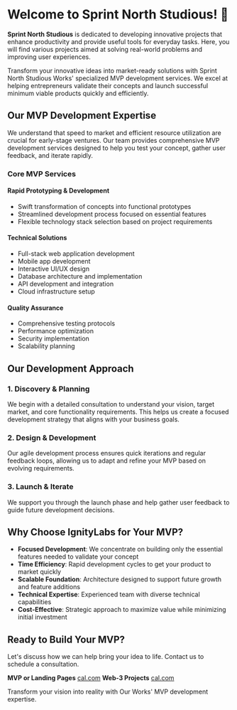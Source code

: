 # Welcome to **Sprint North Studious**! 👋

**Sprint North Studious** is dedicated to developing innovative projects that enhance productivity and provide useful tools for everyday tasks. Here, you will find various projects aimed at solving real-world problems and improving user experiences.

Transform your innovative ideas into market-ready solutions with Sprint North Studious Works' specialized MVP development services. We excel at helping entrepreneurs validate their concepts and launch successful minimum viable products quickly and efficiently.

## Our MVP Development Expertise

We understand that speed to market and efficient resource utilization are crucial for early-stage ventures. Our team provides comprehensive MVP development services designed to help you test your concept, gather user feedback, and iterate rapidly.

### Core MVP Services

#### Rapid Prototyping & Development
- Swift transformation of concepts into functional prototypes
- Streamlined development process focused on essential features
- Flexible technology stack selection based on project requirements

#### Technical Solutions
- Full-stack web application development
- Mobile app development
- Interactive UI/UX design
- Database architecture and implementation
- API development and integration
- Cloud infrastructure setup

#### Quality Assurance
- Comprehensive testing protocols
- Performance optimization
- Security implementation
- Scalability planning

## Our Development Approach

### 1. Discovery & Planning
We begin with a detailed consultation to understand your vision, target market, and core functionality requirements. This helps us create a focused development strategy that aligns with your business goals.

### 2. Design & Development
Our agile development process ensures quick iterations and regular feedback loops, allowing us to adapt and refine your MVP based on evolving requirements.

### 3. Launch & Iterate
We support you through the launch phase and help gather user feedback to guide future development decisions.

## Why Choose IgnityLabs for Your MVP?

- **Focused Development**: We concentrate on building only the essential features needed to validate your concept
- **Time Efficiency**: Rapid development cycles to get your product to market quickly
- **Scalable Foundation**: Architecture designed to support future growth and feature additions
- **Technical Expertise**: Experienced team with diverse technical capabilities
- **Cost-Effective**: Strategic approach to maximize value while minimizing initial investment

## Ready to Build Your MVP?

Let's discuss how we can help bring your idea to life. Contact us to schedule a consultation.
 
**MVP or Landing Pages** [cal.com](https://cal.com/hartdrawss/15)
**Web-3 Projects** [cal.com](https://cal.com/wasimmemon/15min)

Transform your vision into reality with Our Works' MVP development expertise.
